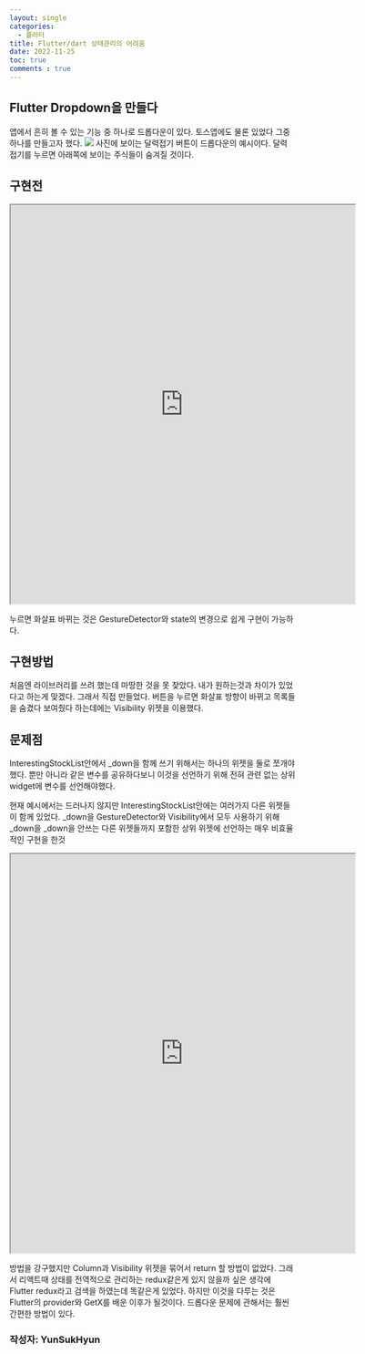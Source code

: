 ```yaml
---
layout: single
categories:
  - 플러터
title: Flutter/dart 상태관리의 어려움
date: 2022-11-25
toc: true
comments : true
---
```

## Flutter Dropdown을 만들다
앱에서 흔히 볼 수 있는 기능 중 하나로 드롭다운이 있다.
토스앱에도 물론 있었다 그중 하나를 만들고자 했다.
**![](https://lh3.googleusercontent.com/8zUga6LidlDqfoX1XWzrH02NktfnIfWvVbGaGfKfr_LX4SSGG8MzPRMCzjq_b32Xh2YnIH-hwR9HNJwyoqVOTIOXOF53NKbQZq619epFxoxy3u9x2Za0uWfb6ZG0KGB-XquDXR15rc2kl9StG4Jab1EM7bqXWbaLgwrbDfxQ0U45NAciKo4pKKRPZvXX16rr)**
사진에 보이는 달력접기 버튼이 드롭다운의 예시이다. 달력 접기를 누르면 아래쪽에 보이는 주식들이 숨겨질 것이다.

## 구현전


<iframe src="https://dartpad.dev/embed-flutter.html?id=2b54c4ebe279342b4b1856f5bbf224d8" style="width:120%; height:700px"></iframe>

누르면 화살표 바뀌는 것은 GestureDetector와 state의 변경으로 쉽게 구현이 가능하다.

## 구현방법
처음엔 라이브러리를 쓰려 했는데 마땅한 것을 못 찾았다. 내가 원하는것과 차이가 있었다고 하는게 맞겠다.
그래서 직접 만들었다. 버튼을 누르면 화살표 방향이 바뀌고 목록들을 숨겼다 보여줬다 하는데에는 Visibility 위젯을
이용했다. 

## 문제점
InterestingStockList안에서 _down을 함께 쓰기 위해서는 하나의 위젯을 둘로 쪼개야했다. 
뿐만 아니라 같은 변수를 공유하다보니 이것을 선언하기 위해 전혀 관련 없는 상위 widget에 변수를 선언해야했다.

현재 예시에서는 드러나지 않지만 InterestingStockList안에는 여러가지 다른 위젯들이 함께 있었다. _down을 GestureDetector와 
Visibility에서 모두 사용하기 위해 _down을 _down을 안쓰는 다른 위젯들까지 포함한 상위 위젯에 선언하는 매우 비효율적인 구현을 한것

<iframe src="https://dartpad.dev/embed-flutter.html?id=9228a1fa352c610d521d92975aa9c5b6" style="width:120%; height:700px"></iframe>

방법을 강구했지만 Column과 Visibility 위젯을 묶어서 return 할 방법이 없었다. 그래서 리액트때 상태를 전역적으로 관리하는
redux같은게 있지 않을까 싶은 생각에 Flutter redux라고 검색을 하였는데 똑같은게 있었다. 하지만 이것을 다루는 것은 
Flutter의 provider와 GetX를 배운 이후가 될것이다. 드롭다운 문제에 관해서는 훨씬 간편한 방법이 있다.


### 작성자: YunSukHyun
